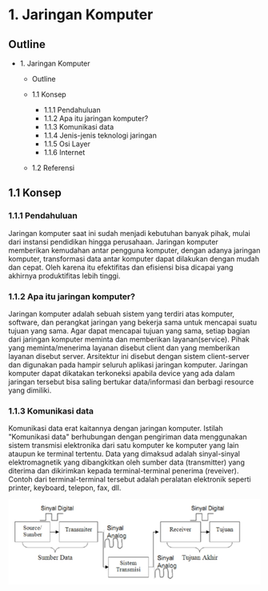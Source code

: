 # 1. Jaringan Komputer

## Outline
  *  1\. Jaringan Komputer

     * Outline
     * 1.1 Konsep
        
        * 1.1.1 Pendahuluan
        * 1.1.2 Apa itu jaringan komputer?
        * 1.1.3 Komunikasi data
        * 1.1.4 Jenis-jenis teknologi jaringan
        * 1.1.5 Osi Layer
        * 1.1.6 Internet
     * 1.2 Referensi


## 1.1 Konsep
### 1.1.1 Pendahuluan
Jaringan komputer saat ini sudah menjadi kebutuhan banyak pihak, mulai dari instansi pendidikan hingga perusahaan. Jaringan komputer memberikan kemudahan antar pengguna komputer, dengan adanya jaringan komputer, transformasi data antar komputer dapat dilakukan dengan mudah dan cepat. Oleh karena itu efektifitas dan efisiensi bisa dicapai yang akhirnya produktifitas lebih tinggi.

### 1.1.2 Apa itu jaringan komputer?
Jaringan komputer adalah sebuah sistem yang terdiri atas komputer, software, dan perangkat jaringan yang bekerja sama untuk mencapai suatu tujuan yang sama. Agar dapat mencapai tujuan yang sama, setiap bagian dari jaringan komputer meminta dan memberikan layanan(service). Pihak yang meminta/menerima layanan disebut client dan yang memberikan layanan disebut server. Arsitektur ini disebut dengan sistem client-server dan digunakan pada hampir seluruh aplikasi jaringan komputer. Jaringan komputer dapat dikatakan  terkoneksi  apabila  device yang ada dalam jaringan tersebut  bisa  saling  bertukar  data/informasi dan berbagi resource yang dimiliki. 

### 1.1.3 Komunikasi data

Komunikasi data erat kaitannya dengan jaringan komputer. Istilah "Komunikasi data" berhubungan dengan pengiriman data menggunakan sistem transmisi elektronika dari satu komputer ke komputer yang lain ataupun ke terminal tertentu. Data yang dimaksud adalah sinyal-sinyal elektromagnetik yang dibangkitkan oleh sumber data (transmitter) yang diterima dan dikirimkan kepada terminal-terminal penerima (reveiver). Contoh dari terminal-terminal tersebut adalah peralatan elektronik seperti printer, keyboard, telepon, fax, dll.

![komdat](images/komunikasidata.jpg)

